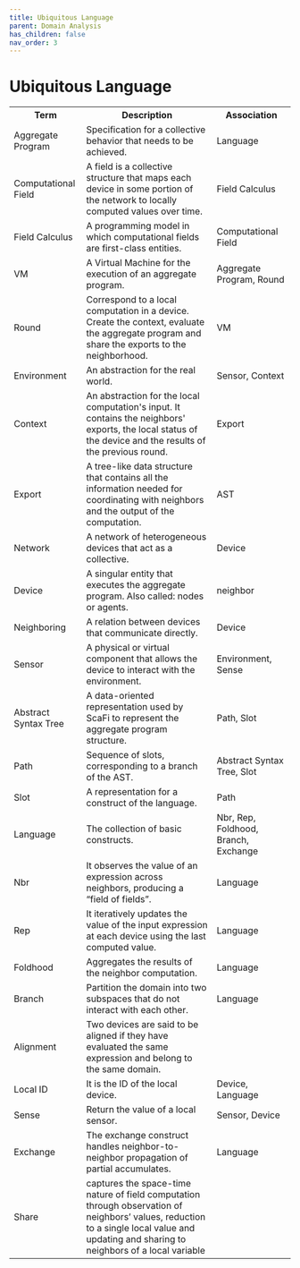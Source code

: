 ```yaml
---
title: Ubiquitous Language
parent: Domain Analysis
has_children: false
nav_order: 3
---
```

# Ubiquitous Language

<table>
    <tr>
        <th>Term</th>
        <th>Description</th>
        <th>Association</th>
    </tr>
    <tr>
        <td>Aggregate Program</td>
        <td>Specification for a collective behavior that needs to be achieved.</td>
        <td>Language</td>
    </tr>
    <tr>
        <td>Computational Field</td>
        <td>A field is a collective structure that maps each device in some portion of the network to locally computed values over time.</td>
        <td>Field Calculus</td>
    </tr>
    <tr>
        <td>Field Calculus</td>
        <td>A programming model in which computational fields are first-class entities.</td>
        <td>Computational Field</td>
    </tr>
    <tr>
        <td>VM</td>
        <td>A Virtual Machine for the execution of an aggregate program.</td>
        <td>Aggregate Program, Round</td>
    </tr>
    <tr>
        <td>Round</td>
        <td>Correspond to a local computation in a device. Create the context, evaluate the aggregate program and share the exports to the neighborhood.</td>
        <td>VM</td>
    </tr>
    <tr>
        <td>Environment</td>
        <td>An abstraction for the real world.</td>
        <td>Sensor, Context</td>
    </tr>
    <tr>
        <td>Context</td>
        <td>An abstraction for the local computation's input. It contains the neighbors' exports, the local status of the device and the results of the previous round.</td>
        <td>Export</td>
    </tr>
    <tr>
        <td>Export</td>
        <td>A tree-like data structure that contains all the information needed for coordinating with neighbors and the output of the computation.</td>
        <td>AST</td>
    </tr>
    <tr>
        <td>Network</td>
        <td>A network of heterogeneous devices that act as a collective.</td>
        <td>Device</td>
    </tr>
    <tr>
        <td>Device</td>
        <td>A singular entity that executes the aggregate program. Also called: nodes or agents.</td>
        <td>neighbor</td>
    </tr>
    <tr>
        <td>Neighboring</td>
        <td>A relation between devices that communicate directly.</td>
        <td>Device</td>
    </tr>
    <tr>
        <td>Sensor</td>
        <td>A physical or virtual component that allows the device to interact with the environment.</td>
        <td>Environment, Sense</td>
    </tr>
    <tr>
        <td>Abstract Syntax Tree</td>
        <td>A data-oriented representation used by ScaFi to represent the aggregate program structure.</td>
        <td>Path, Slot</td>
    </tr>
    <tr>
        <td>Path</td>
        <td>Sequence of slots, corresponding to a branch of the AST.</td>
        <td>Abstract Syntax Tree, Slot</td>
    </tr>
    <tr>
        <td>Slot</td>
        <td>A representation for a construct of the language.</td>
        <td>Path</td>
    </tr>
    <tr>
        <td>Language</td>
        <td>The collection of basic constructs.</td>
        <td>Nbr, Rep, Foldhood, Branch, Exchange</td>
    </tr>
    <tr>
        <td>Nbr</td>
        <td>It observes the value of an expression across neighbors, producing a “field of fields”.</td>
        <td>Language</td>
    </tr>
    <tr>
        <td>Rep</td>
        <td>It iteratively updates the value of the input expression at each device using the last computed value.</td>
        <td>Language</td>
    </tr>
    <tr>
        <td>Foldhood</td>
        <td>Aggregates the results of the neighbor computation.</td>
        <td>Language</td>
    </tr>
    <tr>
        <td>Branch</td>
        <td>Partition the domain into two subspaces that do not interact with each other.</td>
        <td>Language</td>
    </tr>
    <tr>
        <td>Alignment</td>
        <td>Two devices are said to be aligned if they have evaluated the same expression and belong to the same domain.</td>
    </tr>
    <tr>
        <td>Local ID</td>
        <td>It is the ID of the local device.</td>
        <td>Device, Language</td>
    </tr>
    <tr>
        <td>Sense</td>
        <td>Return the value of a local sensor.</td>
        <td>Sensor, Device</td>
    </tr>
    <tr>
        <td>Exchange</td>
        <td>The exchange construct handles neighbor-to-neighbor propagation of partial accumulates.
        <!--TODO exchange pensa che non si possa implementare se non reifichiamo i fields || OPERAZIONCINA spazio temporale dove tu puoi manipolare la patch di spazio tempo - ANISOTROPICO --></td>
        <td>Language</td>
    </tr>
    <tr>
        <td>Share</td>
        <td>captures the space-time nature of field computation through observation of neighbors’ values, reduction to a single local value and updating and sharing to neighbors of a local variable</td>
        <td></td>
    </tr>
</table>
